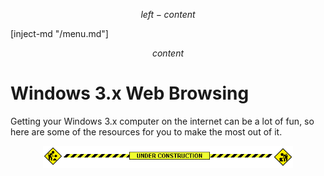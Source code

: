 $$ left-content $$

[inject-md "/menu.md"]

$$ content $$

# Windows 3.x Web Browsing #

Getting your Windows 3.x computer on the internet can be a lot of fun, so here are some of the resources for you to make the most out of it.

<center>
  <img src="/assets/construction.gif" alt="under construction" width="400" />
</center>